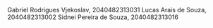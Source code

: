 Gabriel Rodrigues Vjekoslav, 2040482313031
Lucas Arais de Souza, 2040482313002
Sidnei Pereira de Souza, 2040482313016